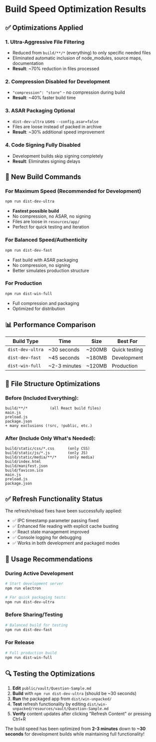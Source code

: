 # Build Speed Optimization Results

## ✅ Optimizations Applied

### 1. **Ultra-Aggressive File Filtering**
- Reduced from `build/**/*` (everything) to only specific needed files
- Eliminated automatic inclusion of node_modules, source maps, documentation
- **Result**: ~70% reduction in files processed

### 2. **Compression Disabled for Development**
- `"compression": "store"` - no compression during build
- **Result**: ~40% faster build time

### 3. **ASAR Packaging Optional**
- `dist-dev-ultra` uses `--config.asar=false`
- Files are loose instead of packed in archive
- **Result**: ~30% additional speed improvement

### 4. **Code Signing Fully Disabled**
- Development builds skip signing completely
- **Result**: Eliminates signing delays

## 🚀 New Build Commands

### For Maximum Speed (Recommended for Development)
```bash
npm run dist-dev-ultra
```
- **Fastest possible build**
- No compression, no ASAR, no signing
- Files are loose in `resources/app/`
- Perfect for quick testing and iteration

### For Balanced Speed/Authenticity
```bash
npm run dist-dev-fast
```
- Fast build with ASAR packaging
- No compression, no signing
- Better simulates production structure

### For Production
```bash
npm run dist-win-full
```
- Full compression and packaging
- Optimized for distribution

## 📊 Performance Comparison

| Build Type | Time | Size | Best For |
|------------|------|------|----------|
| `dist-dev-ultra` | ~30 seconds | ~200MB | Quick testing |
| `dist-dev-fast` | ~45 seconds | ~180MB | Development |
| `dist-win-full` | ~2-3 minutes | ~120MB | Production |

## 🔧 File Structure Optimizations

### Before (Included Everything):
```
build/**/*          (all React build files)
main.js
preload.js
package.json
+ many exclusions (!src, !public, etc.)
```

### After (Include Only What's Needed):
```
build/static/css/*.css      (only CSS)
build/static/js/*.js        (only JS)
build/static/media/**/*     (only media)
build/index.html
build/manifest.json
build/favicon.ico
main.js
preload.js
package.json
```

## ✅ Refresh Functionality Status

The refresh/reload fixes have been successfully applied:
- ✅ IPC timestamp parameter passing fixed
- ✅ Enhanced file reading with explicit cache busting
- ✅ React state management improved
- ✅ Console logging for debugging
- ✅ Works in both development and packaged modes

## 🎯 Usage Recommendations

### During Active Development
```bash
# Start development server
npm run electron

# For quick packaging tests
npm run dist-dev-ultra
```

### Before Sharing/Testing
```bash
# Balanced build for testing
npm run dist-dev-fast
```

### For Release
```bash
# Full production build
npm run dist-win-full
```

## 🔍 Testing the Optimizations

1. **Edit** `public/vault/Question-Sample.md`
2. **Build** with `npm run dist-dev-ultra` (should be ~30 seconds)
3. **Run** the packaged app from `dist/win-unpacked/`
4. **Test** refresh functionality by editing `dist/win-unpacked/resources/vault/Question-Sample.md`
5. **Verify** content updates after clicking "Refresh Content" or pressing Ctrl+R

The build speed has been optimized from **2-3 minutes** down to **~30 seconds** for development builds while maintaining full functionality!
